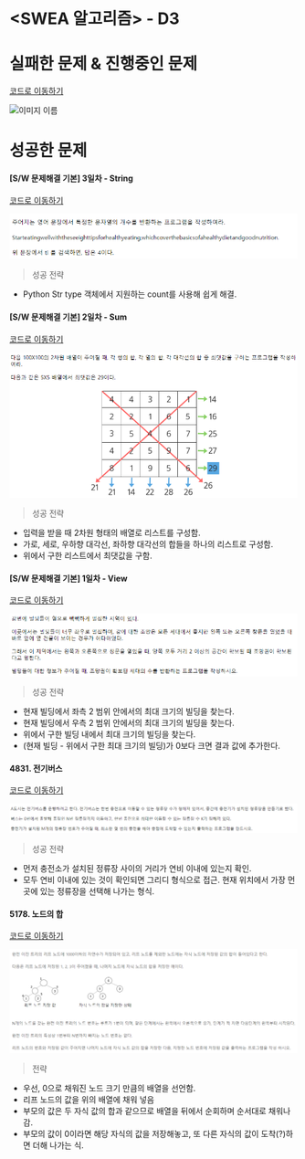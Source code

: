 # <SWEA 알고리즘> - D3

# 실패한 문제 & 진행중인 문제

[코드로 이동하기]()

![이미지 이름]()



# 성공한 문제

#### [S/W 문제해결 기본] 3일차 - String

[코드로 이동하기](https://github.com/yeomkyeorae/algorithm/blob/master/SWEA/D3/D3_3day_String.py)

![3일차 - String](./images/D3_3day_String.PNG)

> 성공 전략

- Python Str type 객체에서 지원하는 count를 사용해 쉽게 해결.



#### [S/W 문제해결 기본] 2일차 - Sum

[코드로 이동하기](https://github.com/yeomkyeorae/algorithm/blob/master/SWEA/D3/D3_2day_Sum.py)

![2일차 - Sum](./images/D3_2day_Sum.PNG)



> 성공 전략

- 입력을 받을 때 2차원 형태의 배열로 리스트를 구성함.
- 가로, 세로, 우하향 대각선, 좌하향 대각선의 합들을 하나의 리스트로 구성함.
- 위에서 구한 리스트에서 최댓값을 구함.





#### [S/W 문제해결 기본] 1일차 - View

[코드로 이동하기](https://github.com/yeomkyeorae/algorithm/blob/master/SWEA/D3/D3_1day_View.py)

![1일차 - View](./images/D3_1day_View.PNG)



> 성공 전략

- 현재 빌딩에서 좌측 2 범위 안에서의 최대 크기의 빌딩을 찾는다.
- 현재 빌딩에서 우측 2 범위 안에서의 최대 크기의 빌딩을 찾는다.
- 위에서 구한 빌딩 내에서 최대 크기의 빌딩을 찾는다.
- (현재 빌딩 - 위에서 구한 최대 크기의 빌딩)가 0보다 크면 결과 값에 추가한다. 





#### 4831. 전기버스

[코드로 이동하기](https://github.com/yeomkyeorae/algorithm/blob/master/SWEA/D3/D3_1day_elec_bus.py)

![전기버스](./images/D3_1day_elec_bus.PNG)



> 성공 전략

- 먼저 충전소가 설치된 정류장 사이의 거리가 연비 이내에 있는지 확인.
- 모두 연비 이내에 있는 것이 확인되면 그리디 형식으로 접근. 현재 위치에서 가장 먼 곳에 있는 정류장을 선택해 나가는 형식.



#### 5178. 노드의 합

[코드로 이동하기](https://github.com/yeomkyeorae/algorithm/blob/master/SWEA/D3/SWEA_5178_sum_of_nodes.py)

![5178](./images/5178.PNG)



> 전략

- 우선, 0으로 채워진 노드 크기 만큼의 배열을 선언함.
- 리프 노드의 값을 위의 배열에 채워 넣음
- 부모의 값은 두 자식 값의 합과 같으므로 배열을 뒤에서 순회하며 순서대로 채워나감.
- 부모의 값이 0이라면 해당 자식의 값을 저장해놓고, 또 다른 자식의 값이 도착(?)하면 더해 나가는 식.

